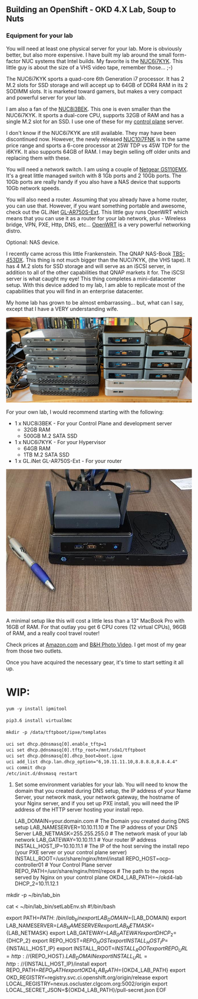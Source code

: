## Building an OpenShift - OKD 4.X Lab, Soup to Nuts



### Equipment for your lab

You will need at least one physical server for your lab.  More is obviously better, but also more expensive.  I have built my lab around the small form-factor NUC systems that Intel builds.  My favorite is the [NUC6i7KYK](https://ark.intel.com/content/www/us/en/ark/products/89187/intel-nuc-kit-nuc6i7kyk.html).  This little guy is about the size of a VHS video tape, remember those... ;-)

The NUC6i7KYK sports a quad-core 6th Generation i7 processor.  It has 2 M.2 slots for SSD storage and will accept up to 64GB of DDR4 RAM in its 2 SODIMM slots.  It is marketed toward gamers, but makes a very compact and powerful server for your lab.



I am also a fan of the [NUC8i3BEK](https://ark.intel.com/content/www/us/en/ark/products/126149/intel-nuc-kit-nuc8i3bek.html).  This one is even smaller than the NUC6i7KYK.  It sports a dual-core CPU, supports 32GB of RAM and has a single M.2 slot for an SSD.  I use one of these for my [control plane](pages/Control_Plane.md) server.

I don't know if the NUC6i7KYK are still available.  They may have been discontinued now.  However, the newly released [NUC10i7FNK](https://www.intel.com/content/www/us/en/products/boards-kits/nuc/kits/nuc10i7fnk.html) is in the same price range and sports a 6-core processor at 25W TDP vs 45W TDP for the i6KYK.  It also supports 64GB of RAM.  I may begin selling off older units and replacing them with these.

You will need a network switch.  I am using a couple of [Netgear GS110EMX](https://www.netgear.com/support/product/GS110EMX.aspx).  It's a great little managed switch with 8 1Gb ports and 2 10Gb ports.  The 10Gb ports are really handy if you also have a NAS device that supports 10Gb network speeds.  

You will also need a router.  Assuming that you already have a home router, you can use that.  However, if you want something portable and awesome, check out the GL.iNet [GL-AR750S-Ext](https://www.gl-inet.com/products/gl-ar750s/).  This little guy runs OpenWRT which means that you can use it as a router for your lab network, plus - Wireless bridge, VPN, PXE, Http, DNS, etc...  [OpenWRT](https://openwrt.org) is a very powerful networking distro.

Optional: NAS device.

I recently came across this little Frankenstein.  The QNAP NAS-Book [TBS-453DX](https://www.qnap.com/en-us/product/tbs-453dx).  This thing is not much bigger than the NUCi7KYK, (the VHS tape).  It has 4 M.2 slots for SSD storage and will serve as an iSCSI server, in addition to all of the other capabilities that QNAP markets it for.  The iSCSI server is what caught my eye!  This thing completes a mini-datacenter setup.  With this device added to my lab, I am able to replicate most of the capabilities that you will find in an enterprise datacenter.

My home lab has grown to be almost embarrassing...  but, what can I say, except that I have a VERY understanding wife.

![Picture of my home Lab - Yes, those are Looney Toons DVDs behind.](pages/images/MyLab.jpeg)

For your own lab, I would recommend starting with the following:

* 1 x NUC8i3BEK - For your Control Plane and development server
    * 32GB RAM
    * 500GB M.2 SATA SSD
* 1 x NUC6i7KYK - For your Hypervisor
    * 64GB RAM
    * 1TB M.2 SATA SSD
* 1 x GL.iNet GL-AR750S-Ext - For your router

![Picture of my Mini Lab setup.](pages/images/MiniLab.jpeg)

A minimal setup like this will cost a little less than a 13" MacBook Pro with 16GB of RAM.  For that outlay you get 6 CPU cores (12 virtual CPUs), 96GB of RAM, and a really cool travel router!

Check prices at [Amazon.com](https://www.amazon.com) and [B&H Photo Video](https://www.bhphotovideo.com).  I get most of my gear from those two outlets.

Once you have acquired the necessary gear, it's time to start setting it all up.

# WIP:



```
yum -y install ipmitool

pip3.6 install virtualbmc

mkdir -p /data/tftpboot/ipxe/templates

uci set dhcp.@dnsmasq[0].enable_tftp=1
uci set dhcp.@dnsmasq[0].tftp_root=/mnt/sda1/tftpboot
uci set dhcp.@dnsmasq[0].dhcp_boot=boot.ipxe
uci add_list dhcp.lan.dhcp_option="6,10.11.11.10,8.8.8.8,8.8.4.4"
uci commit dhcp
/etc/init.d/dnsmasq restart

```

1. Set some environment variables for your lab. You will need to know the domain that you created during DNS setup, the IP address of your Name Server, your network mask, your network gateway, the hostname of your Nginx server, and if you set up PXE install, you will need the IP address of the HTTP server hosting your install repo.

    LAB_DOMAIN=your.domain.com                # The Domain you created during DNS setup
    LAB_NAMESERVER=10.10.11.10                # The IP address of your DNS Server
    LAB_NETMASK=255.255.255.0                 # The network mask of your lab network
    LAB_GATEWAY=10.10.11.1                    # Your router IP address
    INSTALL_HOST_IP=10.10.11.1                # The IP of the host serving the install repo (your PXE server or your control plane server)
    INSTALL_ROOT=/usr/share/nginx/html/install
    REPO_HOST=ocp-controller01                # Your Control Plane server
    REPO_PATH=/usr/share/nginx/html/repos     # The path to the repos served by Nginx on your control plane
    OKD4_LAB_PATH=~/okd4-lab
    DHCP_2=10.11.12.1

mkdir -p ~/bin/lab_bin

cat <<EOF > ~/bin/lab_bin/setLabEnv.sh
#!/bin/bash

export PATH=${PATH}:~/bin/lab_bin
export LAB_DOMAIN=${LAB_DOMAIN}
export LAB_NAMESERVER=${LAB_NAMESERVER}
export LAB_NETMASK=${LAB_NETMASK}
export LAB_GATEWAY=${LAB_GATEWAY}
export DHCP_2=${DHCP_2}
export REPO_HOST=${REPO_HOST}
export INSTALL_HOST_IP=${INSTALL_HOST_IP}
export INSTALL_ROOT=${INSTALL_ROOT}
export REPO_URL=http://${REPO_HOST}.${LAB_DOMAIN}
export INSTALL_URL=http://${INSTALL_HOST_IP}/install
export REPO_PATH=${REPO_PATH}
export OKD4_LAB_PATH=${OKD4_LAB_PATH}
export OKD_REGISTRY=registry.svc.ci.openshift.org/origin/release
export LOCAL_REGISTRY=nexus.oscluster.clgcom.org:5002/origin
export LOCAL_SECRET_JSON=${OKD4_LAB_PATH}/pull-secret.json
EOF


